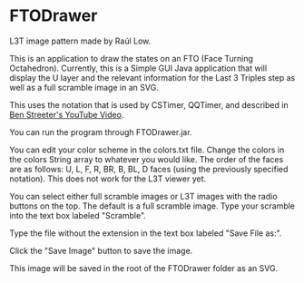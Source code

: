 # FTODrawer

L3T image pattern made by Raúl Low.

This is an application to draw the states on an FTO (Face Turning Octahedron).
Currently, this is a Simple GUI Java application that will display the U layer and the relevant information for the Last 3 Triples step as well as a full scramble image in an SVG.

This uses the notation that is used by CSTimer, QQTimer, and described in [Ben Streeter's YouTube Video](https://www.youtube.com/watch?v=2DbLKqfds0c).

You can run the program through FTODrawer.jar.

You can edit your color scheme in the colors.txt file.  Change the colors in the colors String array to whatever you would like.  The order of the faces are as follows:
U, L, F, R, BR, B, BL, D faces (using the previously specified notation).  This does not work for the L3T viewer yet.  

You can select either full scramble images or L3T images with the radio buttons on the top.  The default is a full scramble image.
Type your scramble into the text box labeled "Scramble".

Type the file without the extension in the text box labeled "Save File as:".

Click the "Save Image" button to save the image.

This image will be saved in the root of the FTODrawer folder as an SVG.
